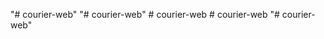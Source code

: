 "# courier-web" 
"# courier-web" 
#   c o u r i e r - w e b  
 #   c o u r i e r - w e b  
 "# courier-web" 
